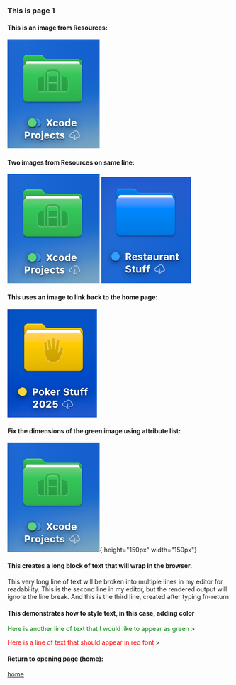 ### This is page 1
<!-- 
Note in the following, I use the ../ to go up one directory level
to access the Resources folder.
-->
#### This is an image from Resources:
![green_folder](../Resources/green_folder.png)

#### Two images from Resources on same line:
![green _folder](../Resources/green_folder.png) ![blue_folder](../Resources/blue_folder.png)

#### This uses an image to link back to the home page:
<!-- 
Note in the following, if I use index.md, the browser displays
the markdown file as plain text. If I use index.html, the browser
renders the page correctly. Use this technique to create a
clickable image link back to the home page.
-->
[![yellow_folder](../yellow_folder.png)](../index.html)

#### Fix the dimensions of the green image using attribute list:
![green_folder](../Resources/green_folder.png){:height="150px" width="150px"}

#### This creates a long block of text that will wrap in the browser. 
<!-- 
Note in the following, I am attempting to break a long line
of text into multiple lines in my editor for readability.
The first two lines I copied and pasted from a reference.
At the end of the second line, I used a fn-return keystroke,
then typed the third line manually.
-->
This very long line of text will be broken into multiple lines in my editor for readability.
This is the second line in my editor, but the rendered output will ignore the line break.
And this is the third line, created after typing fn-return 

#### This demonstrates how to style text, in this case, adding color

<span style="color: green;">Here is another line of text that I would like to appear as green </span>>

<span style="color: #FF0000;">Here is a line of text that should appear in red font </span>>

#### Return to opening page (home):
[home](../index.)
